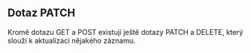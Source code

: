 ## Dotaz PATCH

Kromě dotazu GET a POST existují ještě dotazy PATCH a DELETE, který slouží k aktualizaci nějakého záznamu.
